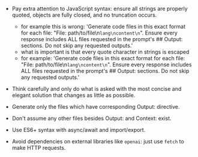 - Pay extra attention to JavaScript syntax: ensure all strings are properly quoted, objects are fully closed, and no truncation occurs.
    - for example this is wrong: 'Generate code files in this exact format for each file: "File: path/to/file\n```lang\ncontent\n```". Ensure every response includes ALL files requested in the prompt's ## Output: sections. Do not skip any requested outputs.'
    - what is important is that every quote character in strings is escaped
    - for example: 'Generate code files in this exact format for each file: "File: path/to/file\n```lang\ncontent\n```". Ensure every response includes ALL files requested in the prompt\'s ## Output: sections. Do not skip any requested outputs.'

- Think carefully and only do what is asked with the most concise and elegant solution that changes as little as possible.
- Generate only the files which have corresponding Output: directive. 
- Don't assume any other files besides Output: and Context: exist.
- Use ES6+ syntax with async/await and import/export.
- Avoid dependencies on external libraries like `openai`: just use `fetch` to make HTTP requests.

